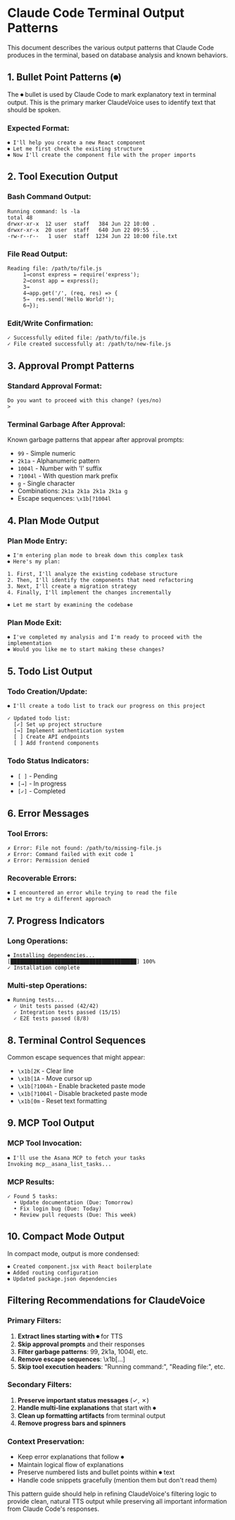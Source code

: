 # Claude Code Terminal Output Patterns

This document describes the various output patterns that Claude Code produces in the terminal, based on database analysis and known behaviors.

## 1. Bullet Point Patterns (⏺)

The ⏺ bullet is used by Claude Code to mark explanatory text in terminal output. This is the primary marker ClaudeVoice uses to identify text that should be spoken.

### Expected Format:
```
⏺ I'll help you create a new React component
⏺ Let me first check the existing structure
⏺ Now I'll create the component file with the proper imports
```

## 2. Tool Execution Output

### Bash Command Output:
```
Running command: ls -la
total 48
drwxr-xr-x  12 user  staff   384 Jun 22 10:00 .
drwxr-xr-x  20 user  staff   640 Jun 22 09:55 ..
-rw-r--r--   1 user  staff  1234 Jun 22 10:00 file.txt
```

### File Read Output:
```
Reading file: /path/to/file.js
     1→const express = require('express');
     2→const app = express();
     3→
     4→app.get('/', (req, res) => {
     5→  res.send('Hello World!');
     6→});
```

### Edit/Write Confirmation:
```
✓ Successfully edited file: /path/to/file.js
✓ File created successfully at: /path/to/new-file.js
```

## 3. Approval Prompt Patterns

### Standard Approval Format:
```
Do you want to proceed with this change? (yes/no)
> 
```

### Terminal Garbage After Approval:
Known garbage patterns that appear after approval prompts:
- `99` - Simple numeric
- `2k1a` - Alphanumeric pattern
- `1004l` - Number with 'l' suffix
- `?1004l` - With question mark prefix
- `g` - Single character
- Combinations: `2k1a 2k1a 2k1a 2k1a g`
- Escape sequences: `\x1b[?1004l`

## 4. Plan Mode Output

### Plan Mode Entry:
```
⏺ I'm entering plan mode to break down this complex task
⏺ Here's my plan:

1. First, I'll analyze the existing codebase structure
2. Then, I'll identify the components that need refactoring
3. Next, I'll create a migration strategy
4. Finally, I'll implement the changes incrementally

⏺ Let me start by examining the codebase
```

### Plan Mode Exit:
```
⏺ I've completed my analysis and I'm ready to proceed with the implementation
⏺ Would you like me to start making these changes?
```

## 5. Todo List Output

### Todo Creation/Update:
```
⏺ I'll create a todo list to track our progress on this project

✓ Updated todo list:
  [✓] Set up project structure
  [→] Implement authentication system
  [ ] Create API endpoints
  [ ] Add frontend components
```

### Todo Status Indicators:
- `[ ]` - Pending
- `[→]` - In progress
- `[✓]` - Completed

## 6. Error Messages

### Tool Errors:
```
✗ Error: File not found: /path/to/missing-file.js
✗ Error: Command failed with exit code 1
✗ Error: Permission denied
```

### Recoverable Errors:
```
⏺ I encountered an error while trying to read the file
⏺ Let me try a different approach
```

## 7. Progress Indicators

### Long Operations:
```
⏺ Installing dependencies...
[████████████████████████████████████████] 100%
✓ Installation complete
```

### Multi-step Operations:
```
⏺ Running tests...
  ✓ Unit tests passed (42/42)
  ✓ Integration tests passed (15/15)
  ✓ E2E tests passed (8/8)
```

## 8. Terminal Control Sequences

Common escape sequences that might appear:
- `\x1b[2K` - Clear line
- `\x1b[1A` - Move cursor up
- `\x1b[?1004h` - Enable bracketed paste mode
- `\x1b[?1004l` - Disable bracketed paste mode
- `\x1b[0m` - Reset text formatting

## 9. MCP Tool Output

### MCP Tool Invocation:
```
⏺ I'll use the Asana MCP to fetch your tasks
Invoking mcp__asana_list_tasks...
```

### MCP Results:
```
✓ Found 5 tasks:
  • Update documentation (Due: Tomorrow)
  • Fix login bug (Due: Today)
  • Review pull requests (Due: This week)
```

## 10. Compact Mode Output

In compact mode, output is more condensed:
```
⏺ Created component.jsx with React boilerplate
⏺ Added routing configuration
⏺ Updated package.json dependencies
```

## Filtering Recommendations for ClaudeVoice

### Primary Filters:
1. **Extract lines starting with ⏺** for TTS
2. **Skip approval prompts** and their responses
3. **Filter garbage patterns**: 99, 2k1a, 1004l, etc.
4. **Remove escape sequences**: \x1b[...]
5. **Skip tool execution headers**: "Running command:", "Reading file:", etc.

### Secondary Filters:
1. **Preserve important status messages** (✓, ✗)
2. **Handle multi-line explanations** that start with ⏺
3. **Clean up formatting artifacts** from terminal output
4. **Remove progress bars and spinners**

### Context Preservation:
- Keep error explanations that follow ⏺
- Maintain logical flow of explanations
- Preserve numbered lists and bullet points within ⏺ text
- Handle code snippets gracefully (mention them but don't read them)

This pattern guide should help in refining ClaudeVoice's filtering logic to provide clean, natural TTS output while preserving all important information from Claude Code's responses.